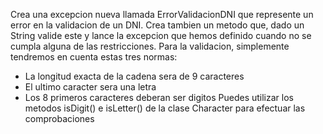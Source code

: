 Crea una excepcion nueva llamada ErrorValidacionDNI que represente un error en la validacion de un DNI. Crea tambien un metodo que, dado un String valide este y lance la excepcion que hemos definido cuando no se cumpla alguna de las restricciones. 
Para la validacion, simplemente tendremos en cuenta estas tres normas:
- La longitud exacta de la cadena sera de 9 caracteres
- El ultimo caracter sera una letra
- Los 8 primeros caracteres deberan ser digitos
Puedes utilizar los metodos isDigit() e isLetter() de la clase Character para efectuar las comprobaciones